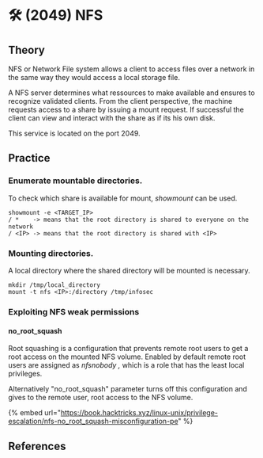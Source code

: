 # 🛠️ (2049) NFS

## Theory

NFS or Network File system allows a client to access files over a network in the same way they would access a local storage file.

A NFS server determines what ressources to make available and ensures to recognize validated clients. From the client perspective, the machine requests access to a share by issuing a mount request. If successful the client can view and interact with the share as if its his own disk.

This service is located on the port 2049.

## Practice

### Enumerate mountable directories.

To check which share is available for mount, _showmount_ can be used.

```
showmount -e <TARGET_IP> 
/ *    -> means that the root directory is shared to everyone on the network
/ <IP> -> means that the root directory is shared with <IP>
```

### Mounting directories.

A local directory where the shared directory will be mounted is necessary.

```
mkdir /tmp/local_directory
mount -t nfs <IP>:/directory /tmp/infosec
```

### Exploiting NFS weak permissions

#### no\_root\_squash

Root squashing is a configuration that prevents remote root users to get a root access on the mounted NFS volume. Enabled by default remote root users are assigned as _nfsnobody ,_ which is a role that has the least local privileges.

Alternatively "no\_root\_squash" parameter turns off this configuration and gives to the remote user, root access to the NFS volume.

{% embed url="https://book.hacktricks.xyz/linux-unix/privilege-escalation/nfs-no_root_squash-misconfiguration-pe" %}

## References
